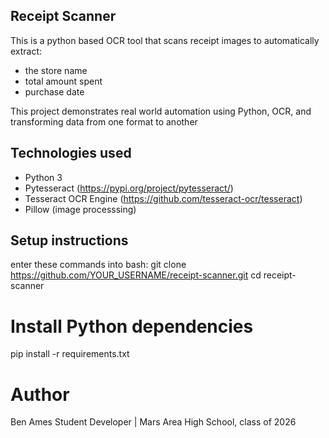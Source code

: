 ## Receipt Scanner

This is a python based OCR tool that scans receipt images to automatically extract:
- the store name
- total amount spent
- purchase date

This project demonstrates real world automation using Python, OCR, and transforming data from one format to another

## Technologies used

- Python 3
- Pytesseract (https://pypi.org/project/pytesseract/)
- Tesseract OCR Engine (https://github.com/tesseract-ocr/tesseract)
- Pillow (image processsing)

## Setup instructions
enter these commands into bash: 
	git clone https://github.com/YOUR_USERNAME/receipt-scanner.git
	cd receipt-scanner

# Install Python dependencies
pip install -r requirements.txt

# Author
Ben Ames
Student Developer | Mars Area High School, class of 2026
